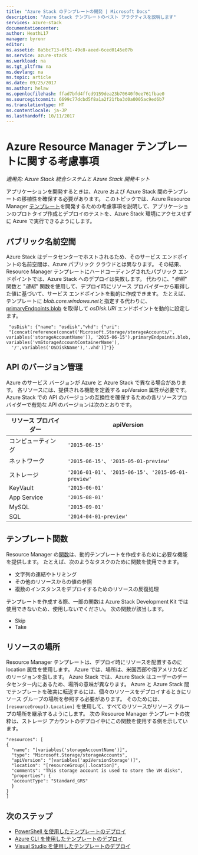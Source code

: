 ```yaml
---
title: "Azure Stack のテンプレートの開発 | Microsoft Docs"
description: "Azure Stack テンプレートのベスト プラクティスを説明します"
services: azure-stack
documentationcenter: 
author: HeathL17
manager: byronr
editor: 
ms.assetid: 8a5bc713-6f51-49c8-aeed-6ced0145e07b
ms.service: azure-stack
ms.workload: na
ms.tgt_pltfrm: na
ms.devlang: na
ms.topic: article
ms.date: 09/25/2017
ms.author: helaw
ms.openlocfilehash: ffad7bfd4ffcd9159dea23b70640f0ee761fbae0
ms.sourcegitcommit: 6699c77dcbd5f8a1a2f21fba3d0a0005ac9ed6b7
ms.translationtype: HT
ms.contentlocale: ja-JP
ms.lasthandoff: 10/11/2017
---
```

# <a name="azure-resource-manager-template-considerations"></a>Azure Resource Manager テンプレートに関する考慮事項

*適用先: Azure Stack 統合システムと Azure Stack 開発キット*

アプリケーションを開発するときは、Azure および Azure Stack 間のテンプレートの移植性を確保する必要があります。  このトピックでは、Azure Resource Manager [テンプレート](http://download.microsoft.com/download/E/A/4/EA4017B5-F2ED-449A-897E-BD92E42479CE/Getting_Started_With_Azure_Resource_Manager_white_paper_EN_US.pdf)を開発するための考慮事項を説明して、アプリケーションのプロトタイプ作成とデプロイのテストを、Azure Stack 環境にアクセスせずに Azure で実行できるようにします。

## <a name="public-namespaces"></a>パブリック名前空間
Azure Stack はデータセンターでホストされるため、そのサービス エンドポイントの名前空間は、Azure パブリック クラウドとは異なります。 その結果、Resource Manager テンプレートにハードコーディングされたパブリック エンドポイントでは、Azure Stack へのデプロイは失敗します。 代わりに、"*参照*" 関数と "*連結*" 関数を使用して、デプロイ時にリソース プロバイダーから取得した値に基づいて、サービス エンドポイントを動的に作成できます。 たとえば、テンプレートに *blob.core.windows.net*と指定する代わりに、[primaryEndpoints.blob](https://github.com/Azure/AzureStack-QuickStart-Templates/blob/master/101-simple-windows-vm/azuredeploy.json#L201) を取得して *osDisk.URI* エンドポイントを動的に設定します。

     "osDisk": {"name": "osdisk","vhd": {"uri": 
     "[concat(reference(concat('Microsoft.Storage/storageAccounts/', variables('storageAccountName')), '2015-06-15').primaryEndpoints.blob, variables('vmStorageAccountContainerName'),
      '/',variables('OSDiskName'),'.vhd')]"}}

## <a name="api-versioning"></a>API のバージョン管理
Azure のサービス バージョンが Azure と Azure Stack で異なる場合があります。 各リソースには、提供される機能を定義する apiVersion 属性が必要です。 Azure Stack での API のバージョンの互換性を確保するための各リソースプロバイダーで有効な API のバージョンは次のとおりです。

| リソース プロバイダー | apiVersion |
| --- | --- |
| コンピューティング |`'2015-06-15'` |
| ネットワーク |`'2015-06-15'`、`'2015-05-01-preview'` |
| ストレージ |`'2016-01-01'`、`'2015-06-15'`、`'2015-05-01-preview'` |
| KeyVault | `'2015-06-01'` |
| App Service |`'2015-08-01'` |
| MySQL |`'2015-09-01'` |
| SQL |`'2014-04-01-preview'` |

## <a name="template-functions"></a>テンプレート関数
Resource Manager の[関数](../../azure-resource-manager/resource-group-template-functions.md)は、動的テンプレートを作成するために必要な機能を提供します。 たとえば、次のようなタスクのために関数を使用できます。

* 文字列の連結やトリミング 
* その他のリソースからの値の参照
* 複数のインスタンスをデプロイするためのリソースの反復処理 

テンプレートを作成する際、一部の関数は Azure Stack Development Kit では使用できないため、使用しないでください。 次の関数が該当します。

* Skip
* Take

## <a name="resource-location"></a>リソースの場所
Resource Manager テンプレートは、デプロイ時にリソースを配置するのに location 属性を使用します。 Azure では、場所は、米国西部や南アメリカなどのリージョンを指します。 Azure Stack では、Azure Stack はユーザーのデータセンター内にあるため、場所の意味が異なります。  Azure と Azure Stack 間でテンプレートを確実に転送するには、個々のリソースをデプロイするときにリソース グループの場所を参照する必要があります。 そのためには、`[resourceGroup().Location]` を使用して、すべてのリソースがリソース グループの場所を継承するようにします。  次の Resource Manager テンプレートの抜粋は、ストレージ アカウントのデプロイ中にこの関数を使用する例を示しています。

    "resources": [
    {
      "name": "[variables('storageAccountName')]",
      "type": "Microsoft.Storage/storageAccounts",
      "apiVersion": "[variables('apiVersionStorage')]",
      "location": "[resourceGroup().location]",
      "comments": "This storage account is used to store the VM disks",
      "properties": {
      "accountType": "Standard_GRS"
      }
    }
    ]


## <a name="next-steps"></a>次のステップ
* [PowerShell を使用したテンプレートのデプロイ](azure-stack-deploy-template-powershell.md)
* [Azure CLI を使用したテンプレートのデプロイ](azure-stack-deploy-template-command-line.md)
* [Visual Studio を使用したテンプレートのデプロイ](azure-stack-deploy-template-visual-studio.md)


